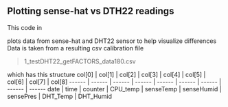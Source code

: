 ## Plotting sense-hat vs DTH22 readings


This code in

plots data from sense-hat and DHT22 sensor to help visualize differences
Data is taken from a resulting csv calibration file
>1_testDHT22_getFACTORS_data180.csv

which has this structure
col[0] | col[1] | col[2] | col[3] | col[4] | col[5]	| col[6] | col[7] | col[8] 
------ | ------ | ------ | ------ | ------ | ------ | ------ | ------ | ------ 
date | time | counter | CPU_temp | senseTemp | senseHumid |	sensePres | DHT_Temp | DHT_Humid
